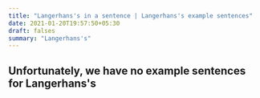 ```yaml
---
title: "Langerhans's in a sentence | Langerhans's example sentences"
date: 2021-01-20T19:57:50+05:30
draft: falses
summary: "Langerhans's"
---
```

## Unfortunately, we have no example sentences for Langerhans's                 

